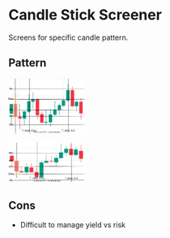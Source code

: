 Candle Stick Screener
===

Screens for specific candle pattern.

Pattern
---

[<img src="./assets/candle1.svg" alt="candle pattern" width="30%" height="30%" />](./assets/candle1.svg#gh-light-mode-only)

[<img src="./assets/candle2.svg" alt="candle pattern" width="30%" height="30%" />](./assets/candle2.svg#gh-light-mode-only)

Cons
---

* Difficult to manage yield vs risk
